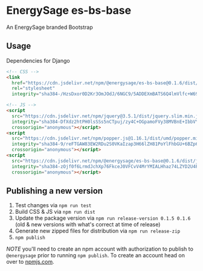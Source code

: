 # EnergySage es-bs-base

An EnergySage branded Bootstrap

## Usage

Dependencies for Django

```html
<!-- CSS -->
<link
  href="https://cdn.jsdelivr.net/npm/@energysage/es-bs-base@0.1.6/dist/css/bootstrap.min.css"
  rel="stylesheet"
  integrity="sha384-/HzsDxor0D2Kr3OmJOdJ/6NGC9/5ADDEXmBATS6Q4lmVlfc+W69bDSevZ1oXXpnL" crossorigin="anonymous">

<!-- JS -->
<script
  src="https://cdn.jsdelivr.net/npm/jquery@3.5.1/dist/jquery.slim.min.js"
  integrity="sha384-DfXdz2htPH0lsSSs5nCTpuj/zy4C+OGpamoFVy38MVBnE+IbbVYUew+OrCXaRkfj"
  crossorigin="anonymous"></script>
<script
  src="https://cdn.jsdelivr.net/npm/popper.js@1.16.1/dist/umd/popper.min.js"
  integrity="sha384-9/reFTGAW83EW2RDu2S0VKaIzap3H66lZH81PoYlFhbGU+6BZp6G7niu735Sk7lN"
  crossorigin="anonymous"></script>
<script
  src="https://cdn.jsdelivr.net/npm/@energysage/es-bs-base@0.1.6/dist/js/bootstrap.min.js"
  integrity="sha384-zOjf0f6LrmdJchXp76FkceJ0VFCvV4MrYMIALHhaz74LZYD2U4PNd/mZ3Qn0ezau"
  crossorigin="anonymous"></script>
```

## Publishing a new version

1. Test changes via `npm run test`
2. Build CSS & JS via `npm run dist`
3. Update the package version via `npm run release-version 0.1.5 0.1.6` (old & new versions with what's correct at time of release)
4. Generate new zipped files for distribution via `npm run release-zip`
5. `npm publish`

*NOTE* you'll need to create an npm account with authorization to publish to `@energysage` prior to running `npm publish`.
To create an account head on over to [npmjs.com](https://www.npmjs.com/).
